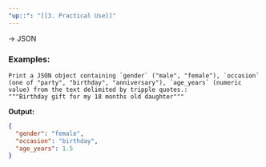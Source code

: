 ```yaml
---
"up::": "[[3. Practical Use]]"
---
```


-> JSON


### Examples:

```
Print a JSON object containing `gender` ("male", "female"), `occasion` (one of "party", "birthday", "anniversary"), `age_years` (numeric value) from the text delimited by tripple quotes.:
"""Birthday gift for my 18 months old daughter"""
```

**Output:**

```JSON
{
  "gender": "female",
  "occasion": "birthday",
  "age_years": 1.5
}
```
